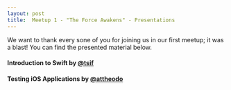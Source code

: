 ```yaml
---
layout: post
title:  Meetup 1 - "The Force Awakens" - Presentations
---
```

<script type="text/javascript">
  jQuery().ready(function() {
    var presentations = [
      {
        videoElement: '#video-1', videoSize: '460x407',
        slidesElement: '#slides-1', slidesSize: '460x407',
        jsonFile: '/public/assets/presentations/Meetup-1-Presentation-1.json',
        delay: 0
      },
      {
        videoElement: '#video-2', videoSize: '460x407',
        slidesElement: '#slides-2', slidesSize: '460x407',
        jsonFile: '/public/assets/presentations/Meetup-1-Presentation-2.json',
        delay: 2000
      },
    ];
    var presentationsApp = new PresentationsApp();
    presentationsApp.init(presentations);
  });
</script>

We want to thank every sone of you for joining us in our first meetup; it was a blast! You can find the presented material below.

#### Introduction to Swift by [@tsif](https://twitter.com/sprimp)
<div class="clearfix">
  <div class="slides" id="slides-1"></div>
  <div class="video" id="video-1"></div>
</div>

#### Testing iOS Applications by [@attheodo](https://twitter.com/attheodo)
<div class="clearfix">
  <div class="slides" id="slides-2"></div>
  <div class="video" id="video-2"></div>
</div>
